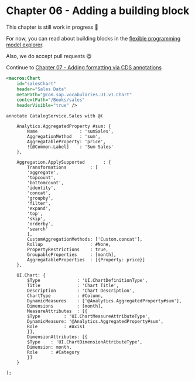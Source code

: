 # Chapter 06 - Adding a building block

This chapter is still work in progress 🚧

For now, you can read about building blocks in the [flexible programming model explorer](https://sapui5.hana.ondemand.com/test-resources/sap/fe/core/fpmExplorer/index.html#/buildingBlocks/buildingBlockOverview).

Also, we do accept pull requests 😋

Continue to [Chapter 07 - Adding formatting via CDS annotations](/chapters/07-formatting-via-cds-annotations/)

```xml
<macros:Chart
    id="salesChart"
    header="Sales Data"
    metaPath="@com.sap.vocabularies.UI.v1.Chart"
    contextPath="/Books/sales"
    headerVisible="true" />
```

```cds
annotate CatalogService.Sales with @(

    Analytics.AggregatedProperty #sum: {
        Name                : 'sumSales',
        AggregationMethod   : 'sum',
        AggregatableProperty: 'price',
        ![@Common.Label]    : 'Sum Sales'
    },

    Aggregation.ApplySupported       : {
        Transformations         : [
        'aggregate',
        'topcount',
        'bottomcount',
        'identity',
        'concat',
        'groupby',
        'filter',
        'expand',
        'top',
        'skip',
        'orderby',
        'search'
        ],
        CustomAggregationMethods: ['Custom.concat'],
        Rollup                  : #None,
        PropertyRestrictions    : true,
        GroupableProperties     : [month],
        AggregatableProperties  : [{Property: price}]
    },

    UI.Chart: {
        $Type              : 'UI.ChartDefinitionType',
        Title              : 'Chart Title',
        Description        : 'Chart Description',
        ChartType          : #Column,
        DynamicMeasures    : ['@Analytics.AggregatedProperty#sum'],
        Dimensions         : [month],
        MeasureAttributes  : [{
        $Type         : 'UI.ChartMeasureAttributeType',
        DynamicMeasure: '@Analytics.AggregatedProperty#sum',
        Role          : #Axis1
        }],
        DimensionAttributes: [{
        $Type    : 'UI.ChartDimensionAttributeType',
        Dimension: month,
        Role     : #Category
        }]
    }
    
);
```
